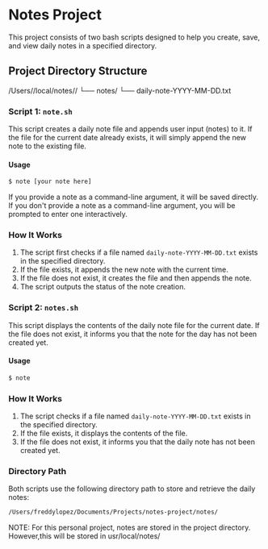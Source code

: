 # Notes Project

This project consists of two bash scripts designed to help you create, save, and view daily notes in a specified directory.

## Project Directory Structure

/Users/<current user>/local/notes/<current user>/
└── notes/
    └── daily-note-YYYY-MM-DD.txt

### Script 1: `note.sh`

This script creates a daily note file and appends user input (notes) to it. If the file for the current date already exists, it will simply append the new note to the existing file.

#### Usage

```bash
$ note [your note here]
```
If you provide a note as a command-line argument, it will be saved directly.  
If you don't provide a note as a command-line argument, you will be prompted to enter one interactively.

### How It Works
1. The script first checks if a file named `daily-note-YYYY-MM-DD.txt` exists in the specified directory.
2. If the file exists, it appends the new note with the current time.
3. If the file does not exist, it creates the file and then appends the note.
4. The script outputs the status of the note creation.

### Script 2: `notes.sh`

This script displays the contents of the daily note file for the current date. If the file does not exist, it informs you that the note for the day has not been created yet.

#### Usage

```bash
$ note
```
### How It Works

1. The script checks if a file named `daily-note-YYYY-MM-DD.txt` exists in the specified directory.
2. If the file exists, it displays the contents of the file.
3. If the file does not exist, it informs you that the daily note has not been created yet.

### Directory Path

Both scripts use the following directory path to store and retrieve the daily notes:

```bash
/Users/freddylopez/Documents/Projects/notes-project/notes/
```
NOTE: For this personal project, notes are stored in the project directory. However,this will be stored in usr/local/notes/ 
